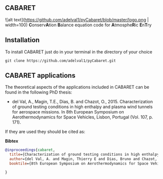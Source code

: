
## CABARET
![alt text](https://github.com/adelval1/pyCabaret/blob/master/logo.png | width=100) **C**onserv**A**tion **B**alance equation code for **A**tmosphe**R**ic **E**n**T**ry

## Installation ##

To install CABARET just do in your terminal in the directory of your choice

```
git clone https://github.com/adelval1/pyCabaret.git
```

## CABARET applications ##
The theoretical aspects of the applications included in CABARET can be found in the following PhD thesis:

* del Val, A., Magin, T.E., Dias, B. and Chazot, O., 2015. Characterization of ground testing conditions in high enthalpy and plasma wind tunnels for aerospace missions. In 8th European Symposium on Aerothermodynamics for Space Vehicles, Lisbon, Portugal (Vol. 107, p. 171).

If they are used they should be cited as:

**Bibtex**
```bibtex
@inproceedings{cabaret,
  title={Characterization of ground testing conditions in high enthalpy and plasma wind tunnels for aerospace missions},
  author={del Val, A. and Magin, Thierry E and Dias, Bruno and Chazot, Olivier},
  booktile={8th European Symposium on Aerothermodynamics for Space Vehicles, Lisbon, Portugal, 2015}

}
```
